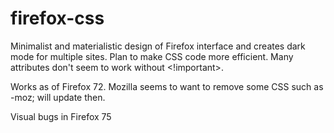 # firefox-css
Minimalist and materialistic design of Firefox interface and creates dark mode for multiple sites.
Plan to make CSS code more efficient. Many attributes don't seem to work without <!important>.

Works as of Firefox 72. Mozilla seems to want to remove some CSS such as -moz; will update then. 

Visual bugs in Firefox 75
